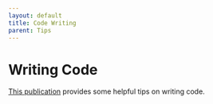 ```yaml
---
layout: default
title: Code Writing
parent: Tips
---
```


# Writing Code

[This publication](http://doi.org/10.1371/journal.pbio.1001745) provides some helpful tips on writing code.
